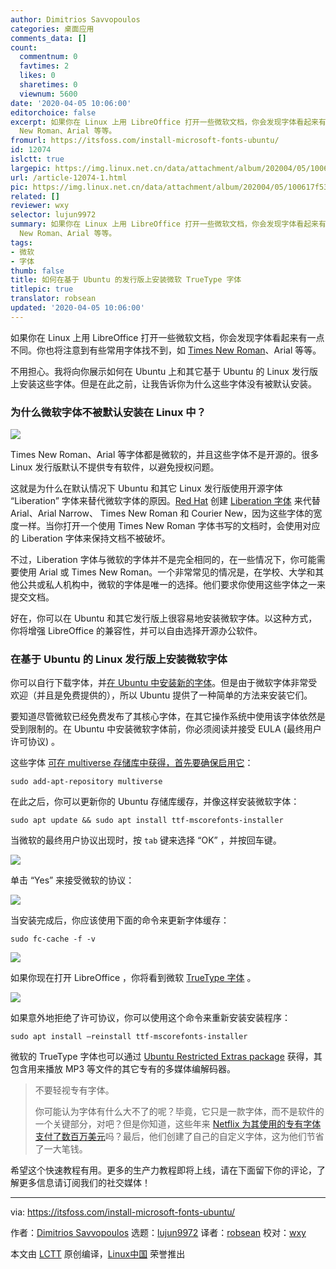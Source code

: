 ```yaml
---
author: Dimitrios Savvopoulos
categories: 桌面应用
comments_data: []
count:
  commentnum: 0
  favtimes: 2
  likes: 0
  sharetimes: 0
  viewnum: 5600
date: '2020-04-05 10:06:00'
editorchoice: false
excerpt: 如果你在 Linux 上用 LibreOffice 打开一些微软文档，你会发现字体看起来有一点不同。你也将注意到有些常用字体找不到，如 Times
  New Roman、Arial 等等。
fromurl: https://itsfoss.com/install-microsoft-fonts-ubuntu/
id: 12074
islctt: true
largepic: https://img.linux.net.cn/data/attachment/album/202004/05/100617f53zekt8833t5b3u.png
url: /article-12074-1.html
pic: https://img.linux.net.cn/data/attachment/album/202004/05/100617f53zekt8833t5b3u.png.thumb.jpg
related: []
reviewer: wxy
selector: lujun9972
summary: 如果你在 Linux 上用 LibreOffice 打开一些微软文档，你会发现字体看起来有一点不同。你也将注意到有些常用字体找不到，如 Times
  New Roman、Arial 等等。
tags:
- 微软
- 字体
thumb: false
title: 如何在基于 Ubuntu 的发行版上安装微软 TrueType 字体
titlepic: true
translator: robsean
updated: '2020-04-05 10:06:00'
---
```


如果你在 Linux 上用 LibreOffice 打开一些微软文档，你会发现字体看起来有一点不同。你也将注意到有些常用字体找不到，如 [Times New Roman](https://en.wikipedia.org/wiki/Times_New_Roman)、Arial 等等。


不用担心。我将向你展示如何在 Ubuntu 上和其它基于 Ubuntu 的 Linux 发行版上安装这些字体。但是在此之前，让我告诉你为什么这些字体没有被默认安装。


### 为什么微软字体不被默认安装在 Linux 中？


![](/data/attachment/album/202004/05/100617f53zekt8833t5b3u.png)


Times New Roman、Arial 等字体都是微软的，并且这些字体不是开源的。很多 Linux 发行版默认不提供专有软件，以避免授权问题。


这就是为什么在默认情况下 Ubuntu 和其它 Linux 发行版使用开源字体 “Liberation” 字体来替代微软字体的原因。[Red Hat](https://en.wikipedia.org/wiki/Red_Hat) 创建 [Liberation 字体](https://en.wikipedia.org/wiki/Liberation_fonts) 来代替 Arial、Arial Narrow、 Times New Roman 和 Courier New，因为这些字体的宽度一样。当你打开一个使用 Times New Roman 字体书写的文档时，会使用对应的 Liberation 字体来保持文档不被破坏。


不过，Liberation 字体与微软的字体并不是完全相同的，在一些情况下，你可能需要使用 Arial 或 Times New Roman。一个非常常见的情况是，在学校、大学和其他公共或私人机构中，微软的字体是唯一的选择。他们要求你使用这些字体之一来提交文档。


好在，你可以在 Ubuntu 和其它发行版上很容易地安装微软字体。以这种方式，你将增强 LibreOffice 的兼容性，并可以自由选择开源办公软件。


### 在基于 Ubuntu 的 Linux 发行版上安装微软字体


你可以自行下载字体，并[在 Ubuntu 中安装新的字体](https://itsfoss.com/install-fonts-ubuntu/)。但是由于微软字体非常受欢迎（并且是免费提供的），所以 Ubuntu 提供了一种简单的方法来安装它们。


要知道尽管微软已经免费发布了其核心字体，在其它操作系统中使用该字体依然是受到限制的。在 Ubuntu 中安装微软字体前，你必须阅读并接受 EULA (最终用户许可协议) 。


这些字体 [可在 multiverse 存储库中获得，首先要确保启用它](https://itsfoss.com/ubuntu-repositories/)：



```
sudo add-apt-repository multiverse
```

在此之后，你可以更新你的 Ubuntu 存储库缓存，并像这样安装微软字体：



```
sudo apt update && sudo apt install ttf-mscorefonts-installer
```

当微软的最终用户协议出现时，按 `tab` 键来选择 “OK” ，并按回车键。


![](/data/attachment/album/202004/05/100739fm17hnnn75cf7znc.png)


单击 “Yes” 来接受微软的协议：


![](/data/attachment/album/202004/05/100755x1uz1al1l1v88w80.png)


当安装完成后，你应该使用下面的命令来更新字体缓存：



```
sudo fc-cache -f -v
```

![](/data/attachment/album/202004/05/100810vxmeea6phx6sp0wh.png)


如果你现在打开 LibreOffice ，你将看到微软 [TrueType 字体](https://en.wikipedia.org/wiki/TrueType) 。


![](/data/attachment/album/202004/05/100825o5z8ui1ub428fi8q.png)


如果意外地拒绝了许可协议，你可以使用这个命令来重新安装安装程序：



```
sudo apt install –reinstall ttf-mscorefonts-installer
```

微软的 TrueType 字体也可以通过 [Ubuntu Restricted Extras package](https://itsfoss.com/install-media-codecs-ubuntu/) 获得，其包含用来播放 MP3 等文件的其它专有的多媒体编解码器。



> 
> 不要轻视专有字体。
> 
> 
> 你可能认为字体有什么大不了的呢？毕竟，它只是一款字体，而不是软件的一个关键部分，对吧？但是你知道，这些年来 [Netflix 为其使用的专有字体支付了数百万美元](https://thehustle.co/nextflix-sans-custom-font/)吗？最后，他们创建了自己的自定义字体，这为他们节省了一大笔钱。
> 
> 
> 


希望这个快速教程有用。更多的生产力教程即将上线，请在下面留下你的评论，了解更多信息请订阅我们的社交媒体！




---


via: <https://itsfoss.com/install-microsoft-fonts-ubuntu/>


作者：[Dimitrios Savvopoulos](https://itsfoss.com/author/itsfoss/) 选题：[lujun9972](https://github.com/lujun9972) 译者：[robsean](https://github.com/robsean) 校对：[wxy](https://github.com/wxy)


本文由 [LCTT](https://github.com/LCTT/TranslateProject) 原创编译，[Linux中国](https://linux.cn/) 荣誉推出